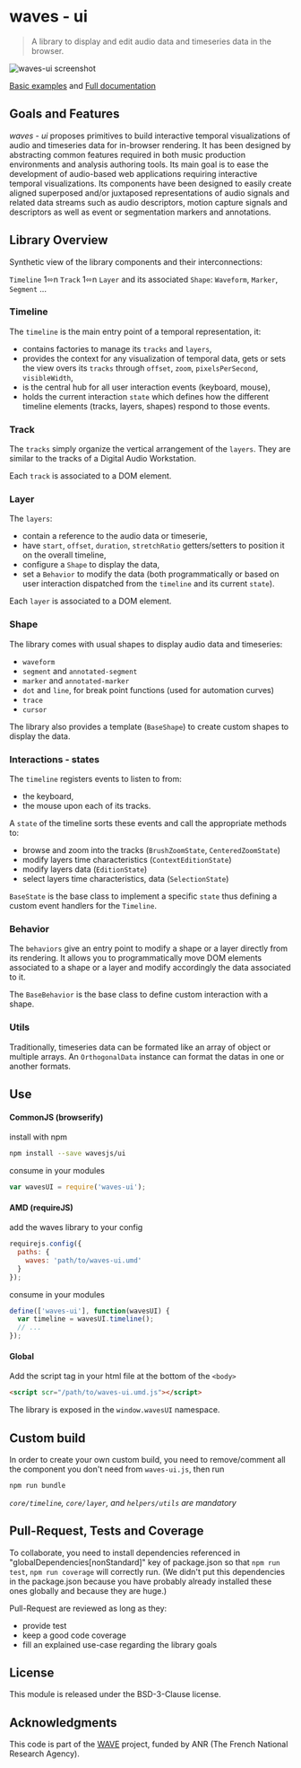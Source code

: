 # waves - ui

> A library to display and edit audio data and timeseries data in the browser.

![waves-ui screenshot](https://raw.githubusercontent.com/wavesjs/ui/master/examples/assets/waves-ui-screenshot.png)

[Basic examples](http://wavesjs.github.io/ui/manual/example.html#examples) and 
[Full documentation](http://wavesjs.github.io/ui/)

## Goals and Features

*waves - ui* proposes primitives to build interactive temporal visualizations of audio and timeseries data for in-browser rendering. 
It has been designed by abstracting common features required in both music production environments and analysis authoring tools. 
Its main goal is to ease the development of audio-based web applications requiring interactive temporal visualizations. 
Its components have been designed to easily create aligned superposed and/or juxtaposed representations of audio signals and related data streams such as audio descriptors, motion capture signals and descriptors as well as event or segmentation markers and annotations.

## Library Overview

Synthetic view of the library components and their interconnections:

`Timeline` 1⬄n `Track` 1⬄n `Layer` and its associated `Shape`: `Waveform`, `Marker`, `Segment` ...

### Timeline

The `timeline` is the main entry point of a temporal representation, it:
- contains factories to manage its `tracks` and `layers`,
- provides the context for any visualization of temporal data, gets or sets the view overs its `tracks` through `offset`, `zoom`, `pixelsPerSecond`, `visibleWidth`,
- is the central hub for all user interaction events (keyboard, mouse),
- holds the current interaction `state` which defines how the different timeline elements (tracks, layers, shapes) respond to those events.

### Track

The `tracks` simply organize the vertical arrangement of the `layers`. They are similar to the tracks of a Digital Audio Workstation. 

Each `track` is associated to a DOM element.

### Layer

The `layers`: 
- contain a reference to the audio data or timeserie, 
- have `start`, `offset`, `duration`, `stretchRatio` getters/setters to position it on the overall timeline,
- configure a `Shape` to display the data, 
- set a `Behavior` to modify the data (both programmatically or based on user interaction dispatched from the `timeline` and its current `state`). 

Each `layer` is associated to a DOM element.

### Shape

The library comes with usual shapes to display audio data and timeseries: 

- `waveform`
- `segment` and `annotated-segment`
- `marker` and `annotated-marker` 
- `dot` and `line`, for break point functions (used for automation curves)
- `trace`
- `cursor` 

The library also provides a template (`BaseShape`) to create custom shapes to display the data.

### Interactions - states

The `timeline` registers events to listen to from: 
- the keyboard,
- the mouse upon each of its tracks. 

A `state` of the timeline sorts these events and call the appropriate methods to:
- browse and zoom into the tracks (`BrushZoomState`, `CenteredZoomState`)
- modify layers time characteristics (`ContextEditionState`)
- modify layers data (`EditionState`)
- select layers time characteristics, data (`SelectionState`)

`BaseState` is the base class to implement a specific `state` thus defining a custom event handlers for the `Timeline`.

### Behavior

The `behaviors` give an entry point to modify a shape or a layer directly from its rendering. It allows you to programmatically move DOM elements associated to a shape or a layer and modify accordingly the data associated to it. 

The `BaseBehavior` is the base class to define custom interaction with a shape.

### Utils

Traditionally, timeseries data can be formated like an array of object or multiple arrays. An `OrthogonalData` instance can format the datas in one or another formats.

## Use

#### CommonJS (browserify)

install with npm

```bash
npm install --save wavesjs/ui
```

consume in your modules

```javascript
var wavesUI = require('waves-ui');
```

#### AMD (requireJS)

add the waves library to your config

```javascript
requirejs.config({
  paths: {
    waves: 'path/to/waves-ui.umd'
  }
});
```

consume in your modules

```javascript
define(['waves-ui'], function(wavesUI) {
  var timeline = wavesUI.timeline();
  // ...
});
```

#### Global

Add the script tag in your html file at the bottom of the `<body>`

```html
<script scr="/path/to/waves-ui.umd.js"></script>
```

The library is exposed in the `window.wavesUI` namespace.


## Custom build

In order to create your own custom build, you need to
remove/comment all the component you don't need from `waves-ui.js`, then run

```bash
npm run bundle
```

_`core/timeline`, `core/layer`, and `helpers/utils` are mandatory_

## Pull-Request, Tests and Coverage

To collaborate, you need to install dependencies referenced in "globalDependencies[nonStandard]" key of package.json so that `npm run test`, `npm run coverage` will correctly run. (We didn't put this dependencies in the package.json because you have probably already installed these ones globally and because they are huge.)

Pull-Request are reviewed as long as they: 
* provide test 
* keep a good code coverage
* fill an explained use-case regarding the library goals

## License

This module is released under the BSD-3-Clause license.

## Acknowledgments

This code is part of the [WAVE](http://wave.ircam.fr) project, funded by ANR (The French National Research Agency).

